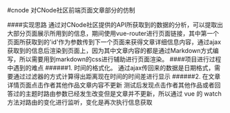 #cnode
对CNode社区前端页面文章部分的仿制

####实现思路
通过对CNode社区提供的API所获取到的数据的分析，可以提取出大部分页面展示所用到的信息，期间使用vue-router进行页面链接，其中第一个页面所获取到的'id'作为参数传到下一个页面来获得文章详细信息内容，通过ajax获取到的信息后渲染到页面上，因为其中文章内容的都是通过Markdown方式编写，所以需要用到markdown的css进行辅助进行页面渲染。
####项目进行过程中遇到的难点
######1. 时间的格式化。
通过ajax传回来的数据是日期格式，需要通过过滤器的方式计算得出距离现在时间的时间差进行显示
######2. 在文章详情页面点击作者其他作品文章内容不更新
测试后发现点击作者其他作品或者回答过的主题时路由参数已经发生改变但是文章并不更新，所以通过 vue 的 watch 方法对路由的变化进行监听，变化是再次执行信息获取
